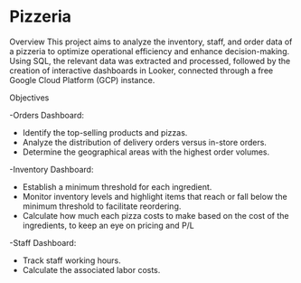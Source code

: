# Pizzeria

Overview
This project aims to analyze the inventory, staff, and order data of a pizzeria to optimize operational efficiency and enhance decision-making. Using SQL, the relevant data was extracted and processed, followed by the creation of interactive dashboards in Looker, connected through a free Google Cloud Platform (GCP) instance.

Objectives

-Orders Dashboard:
  * Identify the top-selling products and pizzas.
  * Analyze the distribution of delivery orders versus in-store orders.
  * Determine the geographical areas with the highest order volumes.
    
-Inventory Dashboard:
  * Establish a minimum threshold for each ingredient.
  * Monitor inventory levels and highlight items that reach or fall below the minimum threshold to facilitate reordering.
  * Calculate how much each pizza costs to make based on the cost of the ingredients, to keep an eye on pricing and P/L

-Staff Dashboard:
  * Track staff working hours.
  * Calculate the associated labor costs.
